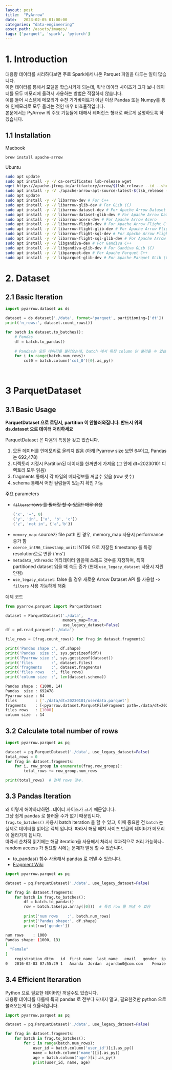 ```yaml
---
layout: post
title:  "PyArrow"
date:   2023-02-05 01:00:00
categories: "data-engineering"
asset_path: /assets/images/
tags: ['parquet', 'spark', 'pytorch']
---
```



# 1. Introduction

대용량 데이터를 처리하다보면 주로 Spark에서 나온 Parquet 파일을 다루는 일이 많습니다.<br> 
이런 데이터를 통해서 모델을 학습시키게 되는데, 워낙 데이터 사이즈가 크다 보니 데이터를 모두 메모리에 올려서 사용하는 방법은 적절하지 않습니다. <br> 
예를 들어 시스템에 메모리가 수천 기가바이트가 아닌 이상 Pandas 또는 Numpy를 통해 인메모리로 모두 올리는 것인 매우 비효율적입니다.<br>
본문에서는 PyArrow 의 주요 기능들에 대해서 레퍼런스 형태로 빠르게 설명하도록 하겠습니다. 

## 1.1 Installation

Macbook 

```bash
brew install apache-arrow
```

Ubuntu
```bash
sudo apt update
sudo apt install -y -V ca-certificates lsb-release wget
wget https://apache.jfrog.io/artifactory/arrow/$(lsb_release --id --short | tr 'A-Z' 'a-z')/apache-arrow-apt-source-latest-$(lsb_release --codename --short).deb
sudo apt install -y -V ./apache-arrow-apt-source-latest-$(lsb_release --codename --short).deb
sudo apt update
sudo apt install -y -V libarrow-dev # For C++
sudo apt install -y -V libarrow-glib-dev # For GLib (C)
sudo apt install -y -V libarrow-dataset-dev # For Apache Arrow Dataset C++
sudo apt install -y -V libarrow-dataset-glib-dev # For Apache Arrow Dataset GLib (C)
sudo apt install -y -V libarrow-acero-dev # For Apache Arrow Acero
sudo apt install -y -V libarrow-flight-dev # For Apache Arrow Flight C++
sudo apt install -y -V libarrow-flight-glib-dev # For Apache Arrow Flight GLib (C)
sudo apt install -y -V libarrow-flight-sql-dev # For Apache Arrow Flight SQL C++
sudo apt install -y -V libarrow-flight-sql-glib-dev # For Apache Arrow Flight SQL GLib (C)
sudo apt install -y -V libgandiva-dev # For Gandiva C++
sudo apt install -y -V libgandiva-glib-dev # For Gandiva GLib (C)
sudo apt install -y -V libparquet-dev # For Apache Parquet C++
sudo apt install -y -V libparquet-glib-dev # For Apache Parquet GLib (C)
```

# 2. Dataset

## 2.1 Basic Iteration

```python
import pyarrow.dataset as ds

dataset = ds.dataset('./data', format='parquet', partitioning=['dt'])
print('n_rows:', dataset.count_rows())

for batch in dataset.to_batches():
    # Pandas
    df = batch.to_pandas()
    
    # Pandas는 모든 데이터를 불러오는데, batch 에서 특정 column 만 불러올 수 있습니다.
    for i in range(batch.num_rows):
        col0 = batch.column('col_0')[0].as_py()

        
```


# 3 ParquetDataset

## 3.1 Basic Usage

**ParquetDataset 으로 로딩시, partition 이 안불러와집니다. 반드시 위의 ds.dataset 으로 데이터 처리하세요**

ParquetDataset 은 다음의 특징을 갖고 있습니다. 

1. 모든 데이터를 인메모리로 올리지 않음 (아래 Pyarrow size 보면 64이고, Pandas는 692,478)
2. 디렉토리 지정시 Partition된 데이터를 한꺼번에 가져옴 (그 안에 dt=20230101 디렉토리 모두 읽음)
3. fragments 통해서 각 파일의 메타정보를 꺼낼수 있음 (row 갯수)
4. schema 통해서 어떤 컬럼들이 있는지 확인 가능

주요 parameters
 - ~~`filters`: rows 를 필터링 할 수 있음!! 매우 유용~~<br>
   ```python
   ('x', '=', 0)
   ('y', 'in', ['a', 'b', 'c'])
   ('z', 'not in', {'a','b'})
   ```
 - `memory_map`: source가 file path 인 경우, memory_map 사용시 performance 증가 함
 - `coerce_int96_timestamp_unit`: INT96 으로 저장된 timestamp 를 특정 resolution으로 변환 ('ms')
 - `metadata_nthreads`: 메타데이터 읽을때 쓰레드 갯수를 지정하며, 특히 partitioned dataset 읽을 때 속도 증가 (현재 `use_legacy_dataset` 사용시 지원 안됨)
 - `use_legacy_dataset`: false 을 경우 새로운 Arrow Dataset API 를 사용함 -> `filters` 사용 가능하게 해줌
 

예제 코드

```python
from pyarrow.parquet import ParquetDataset

dataset = ParquetDataset('./data',
                         memory_map=True,                         
                         use_legacy_dataset=False)
df = pd.read_parquet('./data')

file_rows = [frag.count_rows() for frag in dataset.fragments]

print('Pandas shape :', df.shape)
print('Pandas  size :', sys.getsizeof(df))
print('Pyarrow size :', sys.getsizeof(dataset))
print('files        :', dataset.files)
print('fragments    :', dataset.fragments)
print('files rows   :', file_rows)
print('column size  :', len(dataset.schema))
```

```bash
Pandas shape : (1000, 14)
Pandas  size : 692478
Pyarrow size : 64
files        : ['./data/dt=20230101/userdata.parquet']
fragments    : [<pyarrow.dataset.ParquetFileFragment path=./data/dt=20230101/userdata.parquet partition=[dt=20230101]>]
files rows   : [1000]
column size  : 14
```



## 3.2 Calculate total number of rows

```python
import pyarrow.parquet as pq

dataset = pq.ParquetDataset('./data', use_legacy_dataset=False)
total_rows = 0
for frag in dataset.fragments:
    for i, row_group in enumerate(frag.row_groups):
        total_rows += row_group.num_rows

print(total_rows)  # 전체 rows 갯수.
```

## 3.3 Pandas Iteration

왜 이렇게 해야하냐하면.. 데이터 사이즈가 크기 때문입니다. <br> 
그냥 쉽게  pandas 로 불러올 수가 없기 때문입니다.<br>
`frag.to_batches()` 사용시 batch iteration 을 할 수 있고, 
이때 중요한 건 `batch` 는 실제로 데이터를 읽어온 객체 입니다. 따라서 해당 배치 사이즈 만큼의 데이터가 메모리에 올라가게 됩니다.<br>
따라서 순차적 읽기에는 해당 iteration을 사용해서 처리시 효과적으로 처리 가능하나.. random access 가 필요할 시에는 문제가 발생 할 수 있습니다.

 - to_pandas() 함수 사용해서 pandas 로 꺼낼 수 있습니다. 
 - [Fragment Wiki](https://arrow.apache.org/docs/python/generated/pyarrow.dataset.Fragment.html)

```python
import pyarrow.parquet as pq

dataset = pq.ParquetDataset('./data', use_legacy_dataset=False)

for frag in dataset.fragments:
    for batch in frag.to_batches():
        df = batch.to_pandas()
        row = batch.take(pa.array([0]))  # 특정 row 를 꺼낼 수 있음
        
        print('num rows    :', batch.num_rows)
        print('Pandas shape:', df.shape)
        print(row['gender'])
```

```bash
num rows    : 1000
Pandas shape: (1000, 13)
[
  "Female"
]
	registration_dttm	id	first_name	last_name	email	gender	ip_address	cc	country	birthdate	salary	title	comments
0	2016-02-03 07:55:29	1	Amanda	Jordan	ajordan0@com.com	Female	1.197.201.2	6759521864920116	Indonesia	3/8/1971	49756.53	Internal Auditor	1E+02
```


## 3.4 Efficient Iteraration
Python 으로 필요한 데이터만 꺼낼수도 있습니다.<br>
대용량 데이터를 다룰때 특히 pandas 로 전부다 꺼내지 말고, 필요한것만 python 으로 불러오는게 더 효율적입니다. 

```python
import pyarrow.parquet as pq

dataset = pq.ParquetDataset('./data', use_legacy_dataset=False)

for frag in dataset.fragments:
    for batch in frag.to_batches():
        for i in range(batch.num_rows):
            user_id = batch.column('user_id')[i].as_py()
            name = batch.column('name')[i].as_py()
            age = batch.column('age')[i].as_py()
            print(user_id, name, age)
```